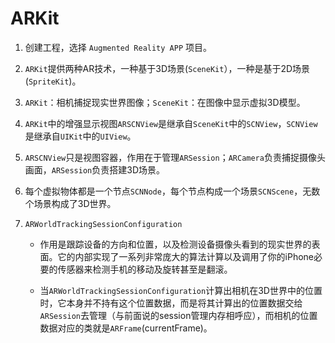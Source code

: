 # ARKit

1. 创建工程，选择 `Augmented Reality APP` 项目。

2. `ARKit`提供两种AR技术，一种基于3D场景(`SceneKit`），一种是基于2D场景(`SpriteKit`)。

3. `ARKit`：相机捕捉现实世界图像；`SceneKit`：在图像中显示虚拟3D模型。

4. `ARKit`中的增强显示视图`ARSCNView`是继承自`SceneKit`中的`SCNView`，`SCNView`是继承自`UIKit`中的`UIView`。

5. `ARSCNView`只是视图容器，作用在于管理`ARSession`；`ARCamera`负责捕捉摄像头画面，`ARSession`负责搭建3D场景。

6. 每个虚拟物体都是一个节点`SCNNode`，每个节点构成一个场景`SCNScene`，无数个场景构成了3D世界。

7. `ARWorldTrackingSessionConfiguration`

    * 作用是跟踪设备的方向和位置，以及检测设备摄像头看到的现实世界的表面。它的内部实现了一系列非常庞大的算法计算以及调用了你的iPhone必要的传感器来检测手机的移动及旋转甚至是翻滚。
    
    * 当`ARWorldTrackingSessionConfiguration`计算出相机在3D世界中的位置时，它本身并不持有这个位置数据，而是将其计算出的位置数据交给`ARSession`去管理（与前面说的session管理内存相呼应），而相机的位置数据对应的类就是`ARFrame`(currentFrame)。
